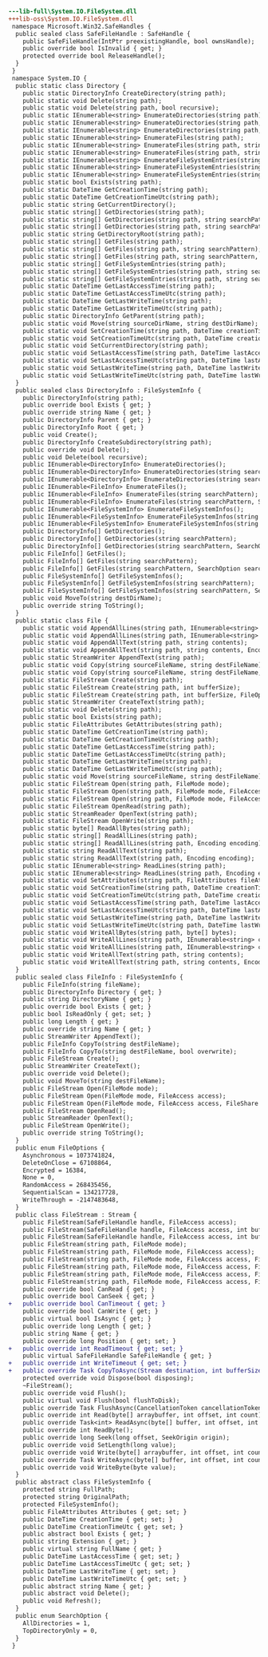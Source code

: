 ﻿```diff
---lib-full\System.IO.FileSystem.dll
+++lib-oss\System.IO.FileSystem.dll
 namespace Microsoft.Win32.SafeHandles {
  public sealed class SafeFileHandle : SafeHandle {
    public SafeFileHandle(IntPtr preexistingHandle, bool ownsHandle);
    public override bool IsInvalid { get; }
    protected override bool ReleaseHandle();
  }
 }
 namespace System.IO {
  public static class Directory {
    public static DirectoryInfo CreateDirectory(string path);
    public static void Delete(string path);
    public static void Delete(string path, bool recursive);
    public static IEnumerable<string> EnumerateDirectories(string path);
    public static IEnumerable<string> EnumerateDirectories(string path, string searchPattern);
    public static IEnumerable<string> EnumerateDirectories(string path, string searchPattern, SearchOption searchOption);
    public static IEnumerable<string> EnumerateFiles(string path);
    public static IEnumerable<string> EnumerateFiles(string path, string searchPattern);
    public static IEnumerable<string> EnumerateFiles(string path, string searchPattern, SearchOption searchOption);
    public static IEnumerable<string> EnumerateFileSystemEntries(string path);
    public static IEnumerable<string> EnumerateFileSystemEntries(string path, string searchPattern);
    public static IEnumerable<string> EnumerateFileSystemEntries(string path, string searchPattern, SearchOption searchOption);
    public static bool Exists(string path);
    public static DateTime GetCreationTime(string path);
    public static DateTime GetCreationTimeUtc(string path);
    public static string GetCurrentDirectory();
    public static string[] GetDirectories(string path);
    public static string[] GetDirectories(string path, string searchPattern);
    public static string[] GetDirectories(string path, string searchPattern, SearchOption searchOption);
    public static string GetDirectoryRoot(string path);
    public static string[] GetFiles(string path);
    public static string[] GetFiles(string path, string searchPattern);
    public static string[] GetFiles(string path, string searchPattern, SearchOption searchOption);
    public static string[] GetFileSystemEntries(string path);
    public static string[] GetFileSystemEntries(string path, string searchPattern);
    public static string[] GetFileSystemEntries(string path, string searchPattern, SearchOption searchOption);
    public static DateTime GetLastAccessTime(string path);
    public static DateTime GetLastAccessTimeUtc(string path);
    public static DateTime GetLastWriteTime(string path);
    public static DateTime GetLastWriteTimeUtc(string path);
    public static DirectoryInfo GetParent(string path);
    public static void Move(string sourceDirName, string destDirName);
    public static void SetCreationTime(string path, DateTime creationTime);
    public static void SetCreationTimeUtc(string path, DateTime creationTimeUtc);
    public static void SetCurrentDirectory(string path);
    public static void SetLastAccessTime(string path, DateTime lastAccessTime);
    public static void SetLastAccessTimeUtc(string path, DateTime lastAccessTimeUtc);
    public static void SetLastWriteTime(string path, DateTime lastWriteTime);
    public static void SetLastWriteTimeUtc(string path, DateTime lastWriteTimeUtc);
  }
  public sealed class DirectoryInfo : FileSystemInfo {
    public DirectoryInfo(string path);
    public override bool Exists { get; }
    public override string Name { get; }
    public DirectoryInfo Parent { get; }
    public DirectoryInfo Root { get; }
    public void Create();
    public DirectoryInfo CreateSubdirectory(string path);
    public override void Delete();
    public void Delete(bool recursive);
    public IEnumerable<DirectoryInfo> EnumerateDirectories();
    public IEnumerable<DirectoryInfo> EnumerateDirectories(string searchPattern);
    public IEnumerable<DirectoryInfo> EnumerateDirectories(string searchPattern, SearchOption searchOption);
    public IEnumerable<FileInfo> EnumerateFiles();
    public IEnumerable<FileInfo> EnumerateFiles(string searchPattern);
    public IEnumerable<FileInfo> EnumerateFiles(string searchPattern, SearchOption searchOption);
    public IEnumerable<FileSystemInfo> EnumerateFileSystemInfos();
    public IEnumerable<FileSystemInfo> EnumerateFileSystemInfos(string searchPattern);
    public IEnumerable<FileSystemInfo> EnumerateFileSystemInfos(string searchPattern, SearchOption searchOption);
    public DirectoryInfo[] GetDirectories();
    public DirectoryInfo[] GetDirectories(string searchPattern);
    public DirectoryInfo[] GetDirectories(string searchPattern, SearchOption searchOption);
    public FileInfo[] GetFiles();
    public FileInfo[] GetFiles(string searchPattern);
    public FileInfo[] GetFiles(string searchPattern, SearchOption searchOption);
    public FileSystemInfo[] GetFileSystemInfos();
    public FileSystemInfo[] GetFileSystemInfos(string searchPattern);
    public FileSystemInfo[] GetFileSystemInfos(string searchPattern, SearchOption searchOption);
    public void MoveTo(string destDirName);
    public override string ToString();
  }
  public static class File {
    public static void AppendAllLines(string path, IEnumerable<string> contents);
    public static void AppendAllLines(string path, IEnumerable<string> contents, Encoding encoding);
    public static void AppendAllText(string path, string contents);
    public static void AppendAllText(string path, string contents, Encoding encoding);
    public static StreamWriter AppendText(string path);
    public static void Copy(string sourceFileName, string destFileName);
    public static void Copy(string sourceFileName, string destFileName, bool overwrite);
    public static FileStream Create(string path);
    public static FileStream Create(string path, int bufferSize);
    public static FileStream Create(string path, int bufferSize, FileOptions options);
    public static StreamWriter CreateText(string path);
    public static void Delete(string path);
    public static bool Exists(string path);
    public static FileAttributes GetAttributes(string path);
    public static DateTime GetCreationTime(string path);
    public static DateTime GetCreationTimeUtc(string path);
    public static DateTime GetLastAccessTime(string path);
    public static DateTime GetLastAccessTimeUtc(string path);
    public static DateTime GetLastWriteTime(string path);
    public static DateTime GetLastWriteTimeUtc(string path);
    public static void Move(string sourceFileName, string destFileName);
    public static FileStream Open(string path, FileMode mode);
    public static FileStream Open(string path, FileMode mode, FileAccess access);
    public static FileStream Open(string path, FileMode mode, FileAccess access, FileShare share);
    public static FileStream OpenRead(string path);
    public static StreamReader OpenText(string path);
    public static FileStream OpenWrite(string path);
    public static byte[] ReadAllBytes(string path);
    public static string[] ReadAllLines(string path);
    public static string[] ReadAllLines(string path, Encoding encoding);
    public static string ReadAllText(string path);
    public static string ReadAllText(string path, Encoding encoding);
    public static IEnumerable<string> ReadLines(string path);
    public static IEnumerable<string> ReadLines(string path, Encoding encoding);
    public static void SetAttributes(string path, FileAttributes fileAttributes);
    public static void SetCreationTime(string path, DateTime creationTimecreationTimeUtc);
    public static void SetCreationTimeUtc(string path, DateTime creationTimeUtccreationTime);
    public static void SetLastAccessTime(string path, DateTime lastAccessTime);
    public static void SetLastAccessTimeUtc(string path, DateTime lastAccessTimeUtc);
    public static void SetLastWriteTime(string path, DateTime lastWriteTime);
    public static void SetLastWriteTimeUtc(string path, DateTime lastWriteTimeUtc);
    public static void WriteAllBytes(string path, byte[] bytes);
    public static void WriteAllLines(string path, IEnumerable<string> contents);
    public static void WriteAllLines(string path, IEnumerable<string> contents, Encoding encoding);
    public static void WriteAllText(string path, string contents);
    public static void WriteAllText(string path, string contents, Encoding encoding);
  }
  public sealed class FileInfo : FileSystemInfo {
    public FileInfo(string fileName);
    public DirectoryInfo Directory { get; }
    public string DirectoryName { get; }
    public override bool Exists { get; }
    public bool IsReadOnly { get; set; }
    public long Length { get; }
    public override string Name { get; }
    public StreamWriter AppendText();
    public FileInfo CopyTo(string destFileName);
    public FileInfo CopyTo(string destFileName, bool overwrite);
    public FileStream Create();
    public StreamWriter CreateText();
    public override void Delete();
    public void MoveTo(string destFileName);
    public FileStream Open(FileMode mode);
    public FileStream Open(FileMode mode, FileAccess access);
    public FileStream Open(FileMode mode, FileAccess access, FileShare share);
    public FileStream OpenRead();
    public StreamReader OpenText();
    public FileStream OpenWrite();
    public override string ToString();
  }
  public enum FileOptions {
    Asynchronous = 1073741824,
    DeleteOnClose = 67108864,
    Encrypted = 16384,
    None = 0,
    RandomAccess = 268435456,
    SequentialScan = 134217728,
    WriteThrough = -2147483648,
  }
  public class FileStream : Stream {
    public FileStream(SafeFileHandle handle, FileAccess access);
    public FileStream(SafeFileHandle handle, FileAccess access, int bufferSize);
    public FileStream(SafeFileHandle handle, FileAccess access, int bufferSize, bool isAsync);
    public FileStream(string path, FileMode mode);
    public FileStream(string path, FileMode mode, FileAccess access);
    public FileStream(string path, FileMode mode, FileAccess access, FileShare share);
    public FileStream(string path, FileMode mode, FileAccess access, FileShare share, int bufferSize);
    public FileStream(string path, FileMode mode, FileAccess access, FileShare share, int bufferSize, bool useAsync);
    public FileStream(string path, FileMode mode, FileAccess access, FileShare share, int bufferSize, FileOptions options);
    public override bool CanRead { get; }
    public override bool CanSeek { get; }
+   public override bool CanTimeout { get; }
    public override bool CanWrite { get; }
    public virtual bool IsAsync { get; }
    public override long Length { get; }
    public string Name { get; }
    public override long Position { get; set; }
+   public override int ReadTimeout { get; set; }
    public virtual SafeFileHandle SafeFileHandle { get; }
+   public override int WriteTimeout { get; set; }
+   public override Task CopyToAsync(Stream destination, int bufferSize, CancellationToken cancellationToken);
    protected override void Dispose(bool disposing);
    ~FileStream();
    public override void Flush();
    public virtual void Flush(bool flushToDisk);
    public override Task FlushAsync(CancellationToken cancellationToken);
    public override int Read(byte[] arraybuffer, int offset, int count);
    public override Task<int> ReadAsync(byte[] buffer, int offset, int count, CancellationToken cancellationToken);
    public override int ReadByte();
    public override long Seek(long offset, SeekOrigin origin);
    public override void SetLength(long value);
    public override void Write(byte[] arraybuffer, int offset, int count);
    public override Task WriteAsync(byte[] buffer, int offset, int count, CancellationToken cancellationToken);
    public override void WriteByte(byte value);
  }
  public abstract class FileSystemInfo {
    protected string FullPath;
    protected string OriginalPath;
    protected FileSystemInfo();
    public FileAttributes Attributes { get; set; }
    public DateTime CreationTime { get; set; }
    public DateTime CreationTimeUtc { get; set; }
    public abstract bool Exists { get; }
    public string Extension { get; }
    public virtual string FullName { get; }
    public DateTime LastAccessTime { get; set; }
    public DateTime LastAccessTimeUtc { get; set; }
    public DateTime LastWriteTime { get; set; }
    public DateTime LastWriteTimeUtc { get; set; }
    public abstract string Name { get; }
    public abstract void Delete();
    public void Refresh();
  }
  public enum SearchOption {
    AllDirectories = 1,
    TopDirectoryOnly = 0,
  }
 }
```
